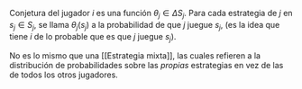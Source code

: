 Conjetura del jugador $i$ es una función $\theta_{j}\in\Delta S_{j}$. Para cada estrategia de $j$ en $s_{j}\in S_{j}$, se llama $\theta_{j}(s_{j})$ a la probabilidad de que $j$ juegue $s_{j }$, (es la idea que tiene $i$ de lo probable que es que $j$ juegue $s_{j}$). 

No es lo mismo que una [[Estrategia mixta]], las cuales refieren a la distribución de probabilidades sobre las _propias_ estrategias en vez de las de todos los otros jugadores.